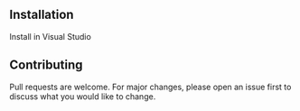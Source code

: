 ## Installation

Install in Visual Studio

## Contributing
Pull requests are welcome. For major changes, please open an issue first to discuss what you would like to change.
